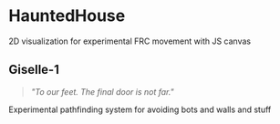 # HauntedHouse
2D visualization for experimental FRC movement with JS canvas


## Giselle-1
>*"To our feet. The final door is not far."*

Experimental pathfinding system for avoiding bots and walls and stuff
